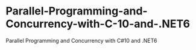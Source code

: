 # Parallel-Programming-and-Concurrency-with-C-10-and-.NET6
Parallel Programming and Concurrency with C#10 and .NET6
